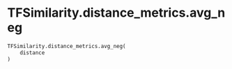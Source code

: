# TFSimilarity.distance_metrics.avg_neg







```python
TFSimilarity.distance_metrics.avg_neg(
    distance
)
```



<!-- Placeholder for "Used in" -->
